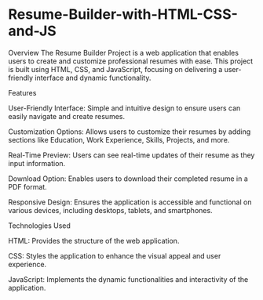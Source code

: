 # Resume-Builder-with-HTML-CSS-and-JS

Overview
The Resume Builder Project is a web application that enables users to create and customize professional resumes with ease. This project is built using HTML, CSS, and JavaScript, focusing on delivering a user-friendly interface and dynamic functionality.

Features


User-Friendly Interface: Simple and intuitive design to ensure users can easily navigate and create resumes.

Customization Options: Allows users to customize their resumes by adding sections like Education, Work Experience, Skills, Projects, and more.

Real-Time Preview: Users can see real-time updates of their resume as they input information.

Download Option: Enables users to download their completed resume in a PDF format.

Responsive Design: Ensures the application is accessible and functional on various devices, including desktops, tablets, and smartphones.


Technologies Used


HTML: Provides the structure of the web application.

CSS: Styles the application to enhance the visual appeal and user experience.

JavaScript: Implements the dynamic functionalities and interactivity of the application.
